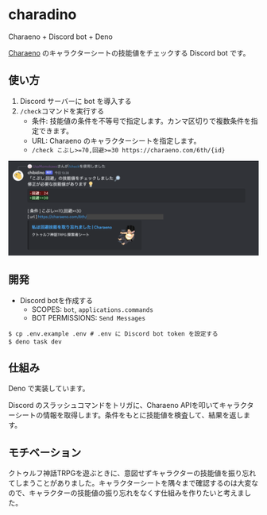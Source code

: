 # charadino

Charaeno + Discord bot + Deno

[Charaeno](https://charaeno.com/) のキャラクターシートの技能値をチェックする
Discord bot です。

## 使い方

1. Discord サーバーに bot を導入する
2. `/check`コマンドを実行する
   - 条件:
     技能値の条件を不等号で指定します。カンマ区切りで複数条件を指定できます。
   - URL: Charaeno のキャラクターシートを指定します。
   - `/check こぶし>=70,回避>=30 https://charaeno.com/6th/{id}`

![/checkが返す結果](./docs/check.png)

## 開発

- Discord botを作成する
  - SCOPES: `bot`, `applications.commands`
  - BOT PERMISSIONS: `Send Messages`

```shell
$ cp .env.example .env # .env に Discord bot token を設定する
$ deno task dev
```

## 仕組み

Deno で実装しています。

Discord のスラッシュコマンドをトリガに、Charaeno
APIを叩いてキャラクターシートの情報を取得します。条件をもとに技能値を検査して、結果を返します。

## モチベーション

クトゥルフ神話TRPGを遊ぶときに、意図せずキャラクターの技能値を振り忘れてしまうことがありました。キャラクターシートを隅々まで確認するのは大変なので、キャラクターの技能値の振り忘れをなくす仕組みを作りたいと考えました。
